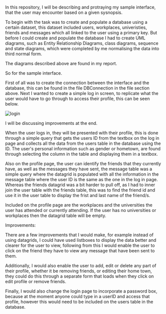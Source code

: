 In this repository, I will be describing and protraying my sample interface, that the user may encounter based on a given sysnopsis.

To begin with the task was to create and populate a database using a certain dataset, this dataset included users, workplaces, univeristies, friends and messages which all linked to the user using a primary key. 
But before I could create and populate the database I had to create UML diagrams, such as Entity Relationship Diagrams, class diagrams, sequence and state diagrams, which were completed by me normalising the data into third normal form. 

The diagrams described above are found in my report. 

So for the sample interface. 

First of all was to create the connection between the interface and the database, this can be found in the file DBConnection in the file section above. 
Next I wanted to create a simple log in screen, to replicate what the user would have to go through to access their profile,  this can be seen below. 

![login](https://user-images.githubusercontent.com/57363879/80374827-3474eb80-888f-11ea-8c68-cb19f75ad06f.PNG)

I will be discussing improvements at the end. 


When the user logs in, they will be presented with their profile, this is done through a simple query that gets the users ID from the textbox on the log in page and collects all the data from the users table in the database using the ID. 
The user's personal information such as gender or hometown, are found through selecting the column in the table and displaying them in a textbox. 

<INSERT PIC HERE>
  
  
Also on the profile page, the user can identify the friends that they currently have, as well as the messages they have sent, the message table was a simple query where the datagrid is populated with all the information in the message table where the user ID is the same as the one in the log in page. 
Whereas the friends datagrid was a bit harder to pull off, as I had to inner join the user table with the friends table, this was to find the friend id and use it in the user table to display the frist and last name of the friend/s. 



<INSERT PIC HERE>
  

Included on the profile page are the workplaces and the universities the user has attended or currently attending. If the user has no universities or workplaces then the datagrid table will be empty. 



Improvements:

There are a few improvements that I would make, for example instead of using datagrids, I could have used listboxes to display the data better and clearer for the user to view, following from this I would enable the user to click on the friend they have to view any message that have been sent to them. 

Additionally, I would also enable the user to add, edit or delete any part of their profile, whether it be removing friends, or editing their home town, they could do this through a separate form that loads when they click on edit profile or remove friends. 

Finally, I would also change the login page to incorporate a password box, because at the moment anyone could type in a userID and access that profile, however this would need to be included on the users table in the database. 







